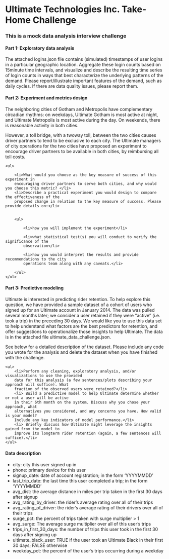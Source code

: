 # Ultimate Technologies Inc. Take-Home Challenge


<p>
	<H3>This is a mock data analysis interview challenge</H3>
</p>

<p>
	<H4>Part 1: Exploratory data analysis</H4>
	The attached logins.json file contains (simulated) timestamps of user logins in a particular
	geographic location. Aggregate these login counts based on 15­minute time intervals, and
	visualize and describe the resulting time series of login counts in ways that best characterize the
	underlying patterns of the demand. Please report/illustrate important features of the demand,
	such as daily cycles. If there are data quality issues, please report them.
</p>

<p>
	<H4>Part 2: Experiment and metrics design</H4>
	The neighboring cities of Gotham and Metropolis have complementary circadian rhythms: on
	weekdays, Ultimate Gotham is most active at night, and Ultimate Metropolis is most active
	during the day. On weekends, there is reasonable activity in both cities.
</p>
<p>
	However, a toll bridge, with a two­way toll, between the two cities causes driver partners to tend
	to be exclusive to each city. The Ultimate managers of city operations for the two cities have
	proposed an experiment to encourage driver partners to be available in both cities, by
	reimbursing all toll costs.



	<ul>

		<li>What would you choose as the key measure of success of this experiment in
		encouraging driver partners to serve both cities, and why would you choose this metric? </li>
		<li>Describe a practical experiment you would design to compare the effectiveness of the
		proposed change in relation to the key measure of success. Please provide details on:</li>
	

		<ul>

			<li>how you will implement the experiment</li>

			<li>what statistical test(s) you will conduct to verify the significance of the
			observation</li>

			<li>how you would interpret the results and provide recommendations to the city
			operations team along with any caveats.</li>
		
		</ul>
	</ul>
</p>

<p>
	<H4>Part 3: Predictive modeling</H4>
	Ultimate is interested in predicting rider retention. To help explore this question, we have
	provided a sample dataset of a cohort of users who signed up for an Ultimate account in
	January 2014. The data was pulled several months later; we consider a user retained if they
	were “active” (i.e. took a trip) in the preceding 30 days.
	We would like you to use this data set to help understand what factors are the best predictors
	for retention, and offer suggestions to operationalize those insights to help Ultimate.
	The data is in the attached file ultimate_data_challenge.json. 
</p>

<p>
	See below for a detailed
	description of the dataset. Please include any code you wrote for the analysis and delete the
	dataset when you have finished with the challenge.
</p>

<p>

	<ul>
		<li>Perform any cleaning, exploratory analysis, and/or visualizations to use the provided
		data for this analysis (a few sentences/plots describing your approach will suffice). What
		fraction of the observed users were retained?</li>
		<li> Build a predictive model to help Ultimate determine whether or not a user will be active
		in their 6th month on the system. Discuss why you chose your approach, what
		alternatives you considered, and any concerns you have. How valid is your model?
		Include any key indicators of model performance.</li>
		<li> Briefly discuss how Ultimate might leverage the insights gained from the model to
		improve its long­term rider retention (again, a few sentences will suffice).</li>
	</ul>
</p>

<p>
	<H4>Data description</H4>
<ul>
<li>city: city this user signed up in</li>
<li>phone: primary device for this user</li>
<li>signup_date: date of account registration; in the form ‘YYYYMMDD’</li>
<li>last_trip_date: the last time this user completed a trip; in the form ‘YYYYMMDD’</li>
<li>avg_dist: the average distance in miles per trip taken in the first 30 days after signup</li>
<li>avg_rating_by_driver: the rider’s average rating over all of their trips</li>
<li>avg_rating_of_driver: the rider’s average rating of their drivers over all of their trips</li>
<li>surge_pct: the percent of trips taken with surge multiplier > 1</li>
<li>avg_surge: The average surge multiplier over all of this user’s trips</li>
<li>trips_in_first_30_days: the number of trips this user took in the first 30 days after
signing up</li>
<li>ultimate_black_user: TRUE if the user took an Ultimate Black in their first 30 days;
FALSE otherwise</li>
<li> weekday_pct: the percent of the user’s trips occurring during a weekday</li>
</ul>
</p>
